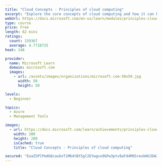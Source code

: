 ```yaml
---
title: "Cloud Concepts - Principles of cloud computing"
excerpt: "Explore the core concepts of cloud computing and how it can help your business."
webUrl: https://docs.microsoft.com/en-us/learn/modules/principles-cloud-computing/
type: course
price: Free
length: 62 mins
ratings:
  count: 159367
  average: 4.7718725
heat: 148

provider:
  name: Microsoft Learn
  domain: microsoft.com
  images:
    - url: /assets/images/organizations/microsoft.com-50x50.jpg
      width: 50
      height: 50

levels:
  - Beginner

topics:
  - Azure
  - Management Tools

images:
  - url: https://docs.microsoft.com/learn/achievements/principles-cloud-computing-social.png
    width: 200
    height: 200
    isCached: true
    title: "Cloud Concepts - Principles of cloud computing"

secured: "EoaZSPlPmdbQcauUxTiM64tBt5gl2EYwgvu9GPw3ptv8aFd4MOS+eukHUJDA2lbaRRNAsw11rq7URHp5b+lkCXyiq46jEbTXCQtVnhCt+NnuqCQUwYh5WIc1cVBYXhqBbrvzlD4wGrQaFqkFD2qAInNnjv4JOtKUABwxxkuRVeTwUECf/Xg/g+AgKOZWoKC0h6/sTNujr/wY4X95JhRitQ2qPbnkp5aMkCkLjdix4P8E2mbG4ydX/2mPAizaQTvLBNEHCDTDExLchvpPZESHVuEuxubLFSgrwQOdnm8Qh+44t9A+5v3uOeAQ6p2TeXw+h3aAPyglIZiI7eMRXAsrTUjB9vpI8hcNPtJTOCEncJyymMX9tYEdUWeARITsXdwBp5rxusMbNA8p9QAyZU7Mzl/ohJsFzcyM8dSTl4h/GncfKNmBR1U4nJYwi3NuwTj1;eWu56toV6iG/gUv33G5Sag=="
---
```


